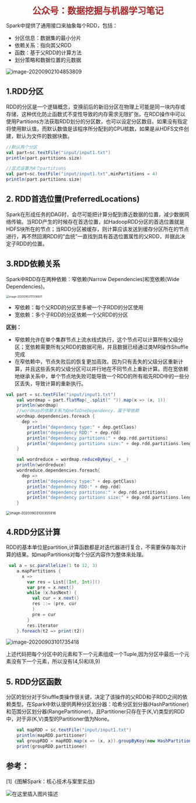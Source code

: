 <center><b><font color=#A52A2A size=5 >公众号：数据挖掘与机器学习笔记</font></b></center>

Spark中提供了通用接口来抽象每个RDD，包括：

* 分区信息：数据集的最小分片
* 依赖关系：指向其父RDD
* 函数：基于父RDD的计算方法
* 划分策略和数据位置的元数据

![image-20200902104853809](http://qfth8dccq.hn-bkt.clouddn.com/images/image-20200902104853809.png)

## 1.RDD分区

RDD的分区是一个逻辑概念，变换前后的新旧分区在物理上可能是同一块内存或存储，这种优化防止函数式不变性导致的内存需求无限扩张。在RDD操作中可以使用Partitions方法获取RDD划分的分区数，也可以设定分区数目。如果没有指定将使用默认值，而默认数值是该程序所分配到的CPU核数，如果是从HDFS文件创建，默认为文件的数据块数。

```scala
//默认两个分区
val part=sc.textFile("input/input1.txt")
println(part.partitions.size)

//显式设置为4个partitions
val part=sc.textFile("input/input1.txt",minPartitions = 4)
println(part.partitions.size)
```

## 2. RDD首选位置(PreferredLocations)

Spark在形成任务的DAG时，会尽可能把计算分配到靠近数据的位置，减少数据网络传输。当RDD产生的时候存在首选位置，如HadoopRDD分区的首选位置就是HDFS块所在的节点；当RDD分区被缓存，则计算应该发送到缓存分区所在的节点进行，再不然回溯RDD的“血统”一直找到具有首选位置属性的父RDD，并据此决定子RDD的位置。

## 3.RDD依赖关系

Spark中RDD存在两种依赖：窄依赖(Narrow Dependencies)和宽依赖(Wide Dependencies)。

<img src="http://qfth8dccq.hn-bkt.clouddn.com/images/image-20200902111336831.png" alt="image-20200902111336831" style="zoom: 50%;" />

* 窄依赖：每个父RDD的分区至多被一个子RDD的分区使用
* 宽依赖：多个子RDD的分区依赖一个父RDD的分区

**区别：**

* 窄依赖允许在单个集群节点上流水线式执行，这个节点可以计算所有父级分区；宽依赖需要所有父RDD的数据可用，并且数据已经通过类MR操作Shuffle完成
* 在窄依赖中，节点失败后的恢复更加高效。因为只有丢失的父级分区重新计算，并且这些丢失的父级分区可以并行地在不同节点上重新计算。而在宽依赖地继承关系中，单个节点地失败可能导致一个RDD的所有祖先RDD中的一些分区丢失，导致计算的重新执行。

```scala
val part = sc.textFile("input/input1.txt")
    val wordmap = part.flatMap(_.split(" ")).map(x => (x, 1))
    println(wordmap)
    //wordmap的依赖关系为OneToOneDependency，属于窄依赖
    wordmap.dependencies.foreach {
      dep =>
        println("dependency type:" + dep.getClass)
        println("dependency RDD:" + dep.rdd)
        println("dependency partitions:" + dep.rdd.partitions)
        println("dependency partitions size:" + dep.rdd.partitions.length)
    }

    val wordreduce = wordmap.reduceByKey(_ + _)
    println(wordreduce)
    wordreduce.dependencies.foreach{
      dep =>
        println("dependency type:" + dep.getClass)
        println("dependency RDD:" + dep.rdd)
        println("dependency partitions:" + dep.rdd.partitions)
        println("dependency partitions size:" + dep.rdd.partitions.length)
    }
```

<img src="http://qfth8dccq.hn-bkt.clouddn.com/images/image-20200903100355916.png" alt="image-20200903100355916" style="zoom:67%;" />

## 4.RDD分区计算

RDD的基本单位是partition,计算函数都是对迭代器进行复合，不需要保存每次计算的结果。如mapPartitions对每个分区内容作为整体来处理。

```scala
 val a = sc.parallelize(1 to 12, 3)
    a.mapPartitions {
      x =>
        var res = List[(Int, Int)]()
        var pre = x.next()
        while (x.hasNext) {
          val cur = x.next()
          res ::= (pre, cur
          )
          pre = cur
        }
        res.iterator
    }.foreach(t2 => print(t2))
```

![image-20200903101735418](http://qfth8dccq.hn-bkt.clouddn.com/images/image-20200903101735418.png)

上述代码把每个分区中的元素和下一个元素组成一个Tuple,因为分区中最后一个元素没有下一个元素，所以没有(4,5)和(8,9)

## 5. RDD分区函数

分区的划分对于Shuffle类操作很关键，决定了该操作的父RDD和子RDD之间的依赖类型。在Spark中默认提供两种分区划分器：哈希分区划分器(HashPartitioner)和范围分区划分器(RangePartitioner)，且Partitioner只存在于(K,V)类型的RDD中，对于非(K,V)类型的Partitioner值为None。

```scala
    val mapRDD = sc.textFile("input/input1.txt")
    println(mapRDD.partitioner)
    val groupRDD = mapRDD.map(x => (x, x)).groupByKey(new HashPartitioner(4))
    print(groupRDD.partitioner)
```

## **参考：**

[1]《图解Spark：核心技术与案里实战》

![在这里插入图片描述](https://img-blog.csdnimg.cn/20200828221113544.jpg#pic_center)